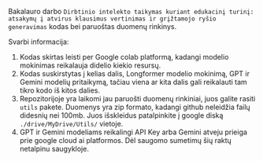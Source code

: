 Bakalauro darbo `Dirbtinio intelekto taikymas kuriant edukacinį turinį: atsakymų į atvirus klausimus vertinimas ir grįžtamojo ryšio generavimas` kodas bei paruoštas duomenų rinkinys.

Svarbi informacija:
1. Kodas skirtas leisti per Google colab platformą, kadangi modelio mokinimas reikalauja didelio kiekio resursų.
2. Kodas suskirstytas į kelias dalis, Longformer modelio mokinimą, GPT ir Gemini modelių pritaikymą, tačiau viena ar kita dalis gali reikalauti tam tikro kodo iš kitos dalies.
3. Repozitorijoje yra laikomi jau paruošti duomenų rinkiniai, juos galite rasiti `utils` pakete. Duomenys yra zip formato, kadangi github neleidžia failų didesnių nei 100mb. Juos išskleidus patalpinkite į google diską `./drive/MyDrive/Utils/` vietoje.
4. GPT ir Gemini modeliams reikalingi API Key arba Gemini atveju prieiga prie google cloud ai platformos. Dėl saugomo sumetimų šių raktų netalpinu saugykloje.
